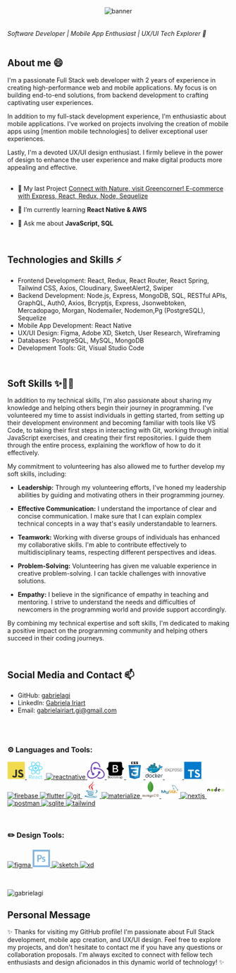 <div id="header" align="center">
    <img src="https://user-images.githubusercontent.com/48634426/261660540-432e3618-5e4f-45e0-8baf-a3ee7ab3767f.jpg" alt="banner" height=260>

<!--     <img src="https://media.giphy.com/media/v1.Y2lkPTc5MGI3NjExNzEzaWJia3dwanprM2wzdnJob3N1cTlsN2FrcXcxeGcxZmQ4MnJ4NCZlcD12MV9pbnRlcm5hbF9naWZfYnlfaWQmY3Q9Zw/scZPhLqaVOM1qG4lT9/giphy.gif" alt="banner" width="200"> -->
</div>
<br><br>
<i style="center"> Software Developer | Mobile App Enthusiast | UX/UI Tech Explorer 🚀 </i>

   <br>
<br>


## About me 😄
I'm a passionate Full Stack web developer with 2 years of experience in creating high-performance web and mobile applications. My focus is on building end-to-end solutions, from backend development to crafting captivating user experiences.

In addition to my full-stack development experience, I'm enthusiastic about mobile applications. I've worked on projects involving the creation of mobile apps using [mention mobile technologies] to deliver exceptional user experiences.

Lastly, I'm a devoted UX/UI design enthusiast. I firmly believe in the power of design to enhance the user experience and make digital products more appealing and effective.
<br>
<br>

- 🔭 My last Project [Connect with Nature, visit Greencorner! E-commerce with Express, React, Redux, Node, Sequelize](https://github.com/gabrielagi/PF-G4-GreenCorner)

- 🌱 I’m currently learning **React Native & AWS**

- 💬 Ask me about **JavaScript, SQL**

<br>

## Technologies and Skills ⚡

- Frontend Development: React, Redux, React Router, React Spring, Tailwind CSS, Axios, Cloudinary, SweetAlert2, Swiper
- Backend Development: Node.js, Express, MongoDB, SQL, RESTful APIs, GraphQL, Auth0, Axios, Bcryptjs, Express, Jsonwebtoken, Mercadopago, Morgan, Nodemailer, Nodemon,Pg (PostgreSQL), Sequelize
- Mobile App Development: React Native
- UX/UI Design: Figma, Adobe XD, Sketch, User Research, Wireframing
- Databases: PostgreSQL, MySQL, MongoDB
- Development Tools: Git, Visual Studio Code

<br>

## Soft Skills ✨🤗🙌

In addition to my technical skills, I'm also passionate about sharing my knowledge and helping others begin their journey in programming. I've volunteered my time to assist individuals in getting started, from setting up their development environment and becoming familiar with tools like VS Code, to taking their first steps in interacting with Git, working through initial JavaScript exercises, and creating their first repositories. I guide them through the entire process, explaining the workflow of how to do it effectively.

My commitment to volunteering has also allowed me to further develop my soft skills, including:

- **Leadership:** Through my volunteering efforts, I've honed my leadership abilities by guiding and motivating others in their programming journey.

- **Effective Communication:** I understand the importance of clear and concise communication. I make sure that I can explain complex technical concepts in a way that's easily understandable to learners.

- **Teamwork:** Working with diverse groups of individuals has enhanced my collaborative skills. I'm able to contribute effectively to multidisciplinary teams, respecting different perspectives and ideas.

- **Problem-Solving:** Volunteering has given me valuable experience in creative problem-solving. I can tackle challenges with innovative solutions.

- **Empathy:** I believe in the significance of empathy in teaching and mentoring. I strive to understand the needs and difficulties of newcomers in the programming world and provide support accordingly.

By combining my technical expertise and soft skills, I'm dedicated to making a positive impact on the programming community and helping others succeed in their coding journeys.


<br>

## Social Media and Contact 📫

- GitHub: [gabrielagi](https://github.com/gabrielagi)
- LinkedIn: [Gabriela Iriart](https://linkedin.com/in/gabriela-iriart)
- Email: gabrielairiart.gi@gmail.com

<br>
<br>
<h3 align="left">⚙ Languages and Tools:</h3>
<a href="https://developer.mozilla.org/en-US/docs/Web/JavaScript" target="_blank" rel="noreferrer"> <img src="https://raw.githubusercontent.com/devicons/devicon/master/icons/javascript/javascript-original.svg" alt="javascript" width="40" height="40"/> </a> 
<a href="https://reactjs.org/" target="_blank" rel="noreferrer"> <img src="https://raw.githubusercontent.com/devicons/devicon/master/icons/react/react-original-wordmark.svg" alt="react" width="40" height="40"/> </a> 
<a href="https://reactnative.dev/" target="_blank" rel="noreferrer"> <img src="https://reactnative.dev/img/header_logo.svg" alt="reactnative" width="40" height="40"/> </a> <a href="https://redux.js.org" target="_blank" rel="noreferrer"> <img src="https://raw.githubusercontent.com/devicons/devicon/master/icons/redux/redux-original.svg" alt="redux" width="40" height="40"/> </a> 
<a href="https://getbootstrap.com" target="_blank" rel="noreferrer"> <img src="https://raw.githubusercontent.com/devicons/devicon/master/icons/bootstrap/bootstrap-plain-wordmark.svg" alt="bootstrap" width="40" height="40"/> </a> 
<a href="https://www.w3schools.com/css/" target="_blank" rel="noreferrer"> <img src="https://raw.githubusercontent.com/devicons/devicon/master/icons/css3/css3-original-wordmark.svg" alt="css3" width="40" height="40"/> </a> 
<a href="https://www.docker.com/" target="_blank" rel="noreferrer"> <img src="https://raw.githubusercontent.com/devicons/devicon/master/icons/docker/docker-original-wordmark.svg" alt="docker" width="40" height="40"/> </a> 
<a href="https://expressjs.com" target="_blank" rel="noreferrer"> <img src="https://raw.githubusercontent.com/devicons/devicon/master/icons/express/express-original-wordmark.svg" alt="express" width="40" height="40"/> 
 <a href="https://www.typescriptlang.org/" target="_blank" rel="noreferrer"> <img src="https://raw.githubusercontent.com/devicons/devicon/master/icons/typescript/typescript-original.svg" alt="typescript" width="40" height="40"/> </a> 
    <a href="https://firebase.google.com/" target="_blank" rel="noreferrer"> <img src="https://www.vectorlogo.zone/logos/firebase/firebase-icon.svg" alt="firebase" width="40" height="40"/> </a> <a href="https://flutter.dev" target="_blank" rel="noreferrer"> <img src="https://www.vectorlogo.zone/logos/flutterio/flutterio-icon.svg" alt="flutter" width="40" height="40"/> </a> <a href="https://git-scm.com/" target="_blank" rel="noreferrer"> <img src="https://www.vectorlogo.zone/logos/git-scm/git-scm-icon.svg" alt="git" width="40" height="40"/> </a> 
   <a href="https://www.java.com" target="_blank" rel="noreferrer"> <img src="https://raw.githubusercontent.com/devicons/devicon/master/icons/java/java-original.svg" alt="java" width="40" height="40"/> </a> 
    <a href="https://materializecss.com/" target="_blank" rel="noreferrer"> <img src="https://raw.githubusercontent.com/prplx/svg-logos/5585531d45d294869c4eaab4d7cf2e9c167710a9/svg/materialize.svg" alt="materialize" width="40" height="40"/> </a> 
    <a href="https://www.mongodb.com/" target="_blank" rel="noreferrer"> <img src="https://raw.githubusercontent.com/devicons/devicon/master/icons/mongodb/mongodb-original-wordmark.svg" alt="mongodb" width="40" height="40"/> </a> <a href="https://www.mysql.com/" target="_blank" rel="noreferrer"> <img src="https://raw.githubusercontent.com/devicons/devicon/master/icons/mysql/mysql-original-wordmark.svg" alt="mysql" width="40" height="40"/> </a> 
    <a href="https://nextjs.org/" target="_blank" rel="noreferrer"> <img src="https://cdn.worldvectorlogo.com/logos/nextjs-2.svg" alt="nextjs" width="40" height="40"/> </a> <a href="https://nodejs.org" target="_blank" rel="noreferrer"> <img src="https://raw.githubusercontent.com/devicons/devicon/master/icons/nodejs/nodejs-original-wordmark.svg" alt="nodejs" width="40" height="40"/> </a> 
    <a href="https://postman.com" target="_blank" rel="noreferrer"> <img src="https://www.vectorlogo.zone/logos/getpostman/getpostman-icon.svg" alt="postman" width="40" height="40"/> </a> 
   <a href="https://www.sqlite.org/" target="_blank" rel="noreferrer"> <img src="https://www.vectorlogo.zone/logos/sqlite/sqlite-icon.svg" alt="sqlite" width="40" height="40"/> </a> 
    <a href="https://tailwindcss.com/" target="_blank" rel="noreferrer"> <img src="https://www.vectorlogo.zone/logos/tailwindcss/tailwindcss-icon.svg" alt="tailwind" width="40" height="40"/> </a> 
  </p>
<br />
<h3 align="left">✏️ Design Tools:</h3>
<p>
    </a> <a href="https://www.figma.com/" target="_blank" rel="noreferrer"> <img src="https://www.vectorlogo.zone/logos/figma/figma-icon.svg" alt="figma" width="40" height="40"/> </a> 
     <a href="https://www.photoshop.com/en" target="_blank" rel="noreferrer"> <img src="https://raw.githubusercontent.com/devicons/devicon/master/icons/photoshop/photoshop-line.svg" alt="photoshop" width="40" height="40"/> </a> 
      <a href="https://www.sketch.com/" target="_blank" rel="noreferrer"> <img src="https://www.vectorlogo.zone/logos/sketchapp/sketchapp-icon.svg" alt="sketch" width="40" height="40"/> </a> 
       <a href="https://www.adobe.com/products/xd.html" target="_blank" rel="noreferrer"> <img src="https://cdn.worldvectorlogo.com/logos/adobe-xd.svg" alt="xd" width="40" height="40"/> </a> 
</p>
<br />
<p><img align="center" src="https://github-readme-streak-stats.herokuapp.com/?user=gabrielagi&" alt="gabrielagi" /></p>


## Personal Message

✨ Thanks for visiting my GitHub profile! I'm passionate about Full Stack development, mobile app creation, and UX/UI design. Feel free to explore my projects, and don't hesitate to contact me if you have any questions or collaboration proposals. I'm always excited to connect with fellow tech enthusiasts and design aficionados in this dynamic world of technology! ✨


<!--
**gabrielagi/gabrielagi** is a ✨ _special_ ✨ repository because its `README.md` (this file) appears on your GitHub profile.

Here are some ideas to get you started:

- 🔭 I’m currently working on ...
- 🌱 I’m currently learning ...
- 👯 I’m looking to collaborate on ...
- 🤔 I’m looking for help with ...
- 💬 Ask me about ...
- 📫 How to reach me: ...
- 😄 Pronouns: ...
- ⚡ Fun fact: ...
-->
